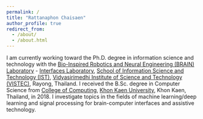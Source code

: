 ```yaml
---
permalink: /
title: "Rattanaphon Chaisaen"
author_profile: true
redirect_from: 
  - /about/
  - /about.html
---
```

I am currently working toward the Ph.D. degree in information science and technology with the [Bio-Inspired Robotics and Neural Engineering (BRAIN) Laboratory](https://brain.vistec.ac.th) - [Interfaces Laboratory](https://vistec.ist/interfaces/), [School of Information Science and Technology (IST)](https://vistec.ist), [Vidyasirimedhi Institute of Science and Technology (VISTEC)](https://vistec.ac.th), Rayong, Thailand. I received the B.Sc. degree in Computer Science from [College of Computing](https://computing.kku.ac.th/), [Khon Kaen University](https://kku.ac.th), Khon Kaen, Thailand, in 2018. I investigate topics in the fields of machine learning/deep learning and signal processing for brain-computer interfaces and assistive technology.
